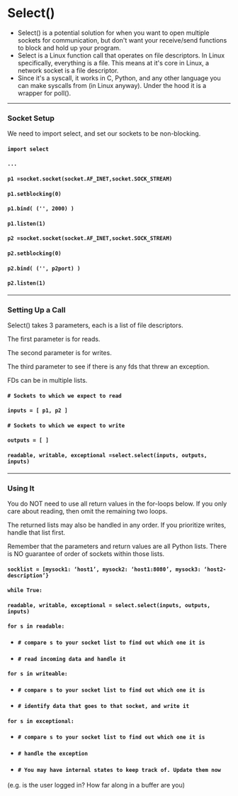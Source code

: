 # Select\(\)

* Select\(\) is a potential solution for when you want to open multiple sockets for communication, but don't want your receive/send functions to block and hold up your program.
* Select is a Linux function call that operates on file descriptors. In Linux specifically, everything is a file. This means at it's core in Linux, a network socket is a file descriptor.
* Since it's a syscall, it works in C, Python, and any other language you can make syscalls from \(in Linux anyway\). Under the hood it is a wrapper for poll\(\).

---

### Socket Setup

We need to import select, and set our sockets to be non-blocking.

#### `import select`

#### `...`

#### `p1 =socket.socket(socket.AF_INET,socket.SOCK_STREAM)`

#### `p1.setblocking(0)`

#### `p1.bind( ('', 2000) )`

#### `p1.listen(1)`

#### `p2 =socket.socket(socket.AF_INET,socket.SOCK_STREAM)`

#### `p2.setblocking(0)`

#### `p2.bind( ('', p2port) )`

#### `p2.listen(1)`

---

### Setting Up a Call

Select\(\) takes 3 parameters, each is a list of file descriptors.

The first parameter is for reads.

The second parameter is for writes.

The third parameter to see if there is any fds that threw an exception.

FDs can be in multiple lists.

#### `# Sockets to which we expect to read`

#### `inputs = [ p1, p2 ]`

#### 

#### `# Sockets to which we expect to write`

#### `outputs = [ ]`

#### `readable, writable, exceptional =select.select(inputs, outputs, inputs)`

---

### Using It

You do NOT need to use all return values in the for-loops below. If you only care about reading, then omit the remaining two loops.

The returned lists may also be handled in any order. If you prioritize writes, handle that list first.

Remember that the parameters and return values are all Python lists. There is NO guarantee of order of sockets within those lists.

#### `socklist = [mysock1: ‘host1’, mysock2: ‘host1:8080’, mysock3: ‘host2-description’}`

#### `while True:`

#### `readable, writable, exceptional = select.select(inputs, outputs, inputs)`

#### `for s in readable:`

* #### `# compare s to your socket list to find out which one it is`
* #### `# read incoming data and handle it`

#### `for s in writeable:`

* #### `# compare s to your socket list to find out which one it is`
* #### `# identify data that goes to that socket, and write it`

#### `for s in exceptional:`

* #### `# compare s to your socket list to find out which one it is`
* #### `# handle the exception`
* #### `# You may have internal states to keep track of. Update them now`

\(e.g. is the user logged in? How far along in a buffer are you\)

